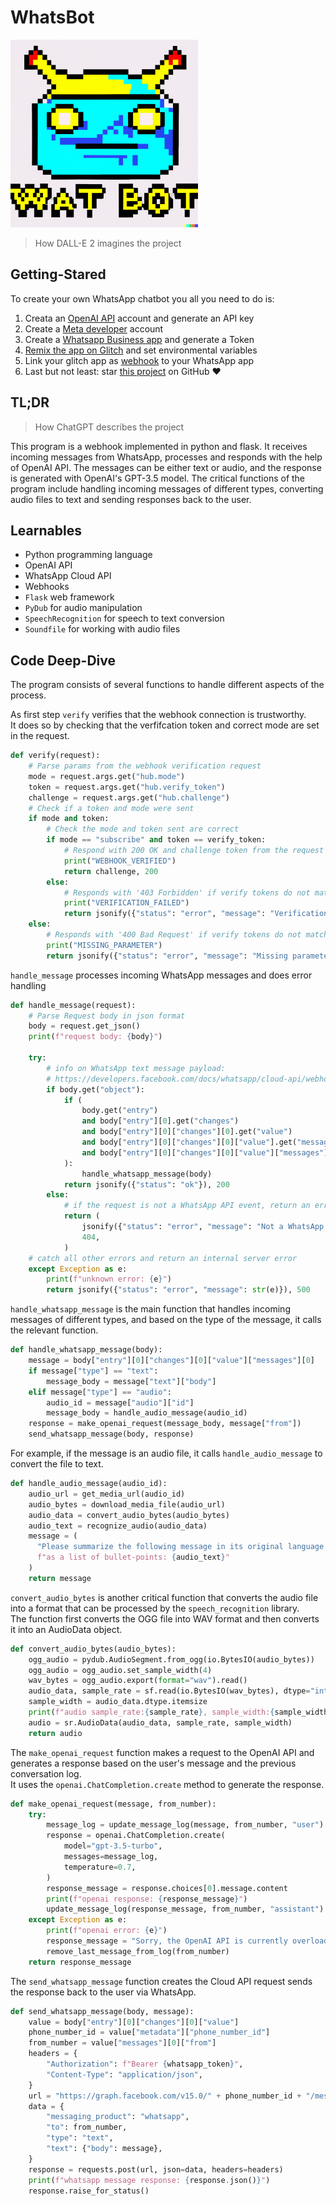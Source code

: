 # WhatsBot

<div align="left">
      <a href="https://www.youtube.com/shorts/zAwtykOesns">
         <img src="logo.png" height=300 width=300>
      </a>
</div>

> How DALL-E 2 imagines the project

## Getting-Stared
To create your own WhatsApp chatbot you all you need to do is:
1. Creata an [OpenAI API](https://openai.com/product) account and generate an API key
2. Create a [Meta developer](https://developers.facebook.com/) account
3. Create a [Whatsapp Business app](https://developers.facebook.com/apps) and generate a Token
4. [Remix the app on Glitch](https://glitch.com/~whatsapp-openai-webhook-python) and set environmental variables
5. Link your glitch app as [webhook](https://developers.facebook.com/docs/whatsapp/cloud-api/guides/set-up-webhooks) to your WhatsApp app
6. Last but not least: star [this project](https://github.com/gustavz/whatsbot) on GitHub ❤️


## TL;DR

> How ChatGPT describes the project

This program is a webhook implemented in python and flask. It receives incoming messages from WhatsApp, processes and responds with the help of OpenAI API. The messages can be either text or audio, and the response is generated with OpenAI's GPT-3.5 model. The critical functions of the program include handling incoming messages of different types, converting audio files to text and sending responses back to the user.

## Learnables

- Python programming language
- OpenAI API
- WhatsApp Cloud API
- Webhooks
- `Flask` web framework
- `PyDub` for audio manipulation
- `SpeechRecognition` for speech to text conversion
- `Soundfile` for working with audio files

## Code Deep-Dive

The program consists of several functions to handle different aspects of the process.

As first step `verify` verifies that the webhook connection is trustworthy.<br>
It does so by checking that the verfifcation token and correct mode are set in the request.

```python
def verify(request):
    # Parse params from the webhook verification request
    mode = request.args.get("hub.mode")
    token = request.args.get("hub.verify_token")
    challenge = request.args.get("hub.challenge")
    # Check if a token and mode were sent
    if mode and token:
        # Check the mode and token sent are correct
        if mode == "subscribe" and token == verify_token:
            # Respond with 200 OK and challenge token from the request
            print("WEBHOOK_VERIFIED")
            return challenge, 200
        else:
            # Responds with '403 Forbidden' if verify tokens do not match
            print("VERIFICATION_FAILED")
            return jsonify({"status": "error", "message": "Verification failed"}), 403
    else:
        # Responds with '400 Bad Request' if verify tokens do not match
        print("MISSING_PARAMETER")
        return jsonify({"status": "error", "message": "Missing parameters"}), 400
```

`handle_message` processes incoming WhatsApp messages and does error handling

```python
def handle_message(request):
    # Parse Request body in json format
    body = request.get_json()
    print(f"request body: {body}")

    try:
        # info on WhatsApp text message payload:
        # https://developers.facebook.com/docs/whatsapp/cloud-api/webhooks/payload-examples#text-messages
        if body.get("object"):
            if (
                body.get("entry")
                and body["entry"][0].get("changes")
                and body["entry"][0]["changes"][0].get("value")
                and body["entry"][0]["changes"][0]["value"].get("messages")
                and body["entry"][0]["changes"][0]["value"]["messages"][0]
            ):
                handle_whatsapp_message(body)
            return jsonify({"status": "ok"}), 200
        else:
            # if the request is not a WhatsApp API event, return an error
            return (
                jsonify({"status": "error", "message": "Not a WhatsApp API event"}),
                404,
            )
    # catch all other errors and return an internal server error
    except Exception as e:
        print(f"unknown error: {e}")
        return jsonify({"status": "error", "message": str(e)}), 500
```

`handle_whatsapp_message` is the main function that handles incoming messages of different types, and based on the type of the message, it calls the relevant function.

```python
def handle_whatsapp_message(body):
    message = body["entry"][0]["changes"][0]["value"]["messages"][0]
    if message["type"] == "text":
        message_body = message["text"]["body"]
    elif message["type"] == "audio":
        audio_id = message["audio"]["id"]
        message_body = handle_audio_message(audio_id)
    response = make_openai_request(message_body, message["from"])
    send_whatsapp_message(body, response)
```

For example, if the message is an audio file, it calls `handle_audio_message` to convert the file to text.

```python
def handle_audio_message(audio_id):
    audio_url = get_media_url(audio_id)
    audio_bytes = download_media_file(audio_url)
    audio_data = convert_audio_bytes(audio_bytes)
    audio_text = recognize_audio(audio_data)
    message = (
      "Please summarize the following message in its original language "
      f"as a list of bullet-points: {audio_text}"
    )
    return message
```

`convert_audio_bytes` is another critical function that converts the audio file into a format that can be processed by the `speech_recognition` library.<br>
The function first converts the OGG file into WAV format and then converts it into an AudioData object.

```python
def convert_audio_bytes(audio_bytes):
    ogg_audio = pydub.AudioSegment.from_ogg(io.BytesIO(audio_bytes))
    ogg_audio = ogg_audio.set_sample_width(4)
    wav_bytes = ogg_audio.export(format="wav").read()
    audio_data, sample_rate = sf.read(io.BytesIO(wav_bytes), dtype="int32")
    sample_width = audio_data.dtype.itemsize
    print(f"audio sample_rate:{sample_rate}, sample_width:{sample_width}")
    audio = sr.AudioData(audio_data, sample_rate, sample_width)
    return audio
```

The `make_openai_request` function makes a request to the OpenAI API and generates a response based on the user's message and the previous conversation log.<br> 
It uses the `openai.ChatCompletion.create` method to generate the response.

```python
def make_openai_request(message, from_number):
    try:
        message_log = update_message_log(message, from_number, "user")
        response = openai.ChatCompletion.create(
            model="gpt-3.5-turbo",
            messages=message_log,
            temperature=0.7,
        )
        response_message = response.choices[0].message.content
        print(f"openai response: {response_message}")
        update_message_log(response_message, from_number, "assistant")
    except Exception as e:
        print(f"openai error: {e}")
        response_message = "Sorry, the OpenAI API is currently overloaded or offline. Please try again later."
        remove_last_message_from_log(from_number)
    return response_message
```

The `send_whatsapp_message` function creates the Cloud API request sends the response back to the user via WhatsApp.

```python
def send_whatsapp_message(body, message):
    value = body["entry"][0]["changes"][0]["value"]
    phone_number_id = value["metadata"]["phone_number_id"]
    from_number = value["messages"][0]["from"]
    headers = {
        "Authorization": f"Bearer {whatsapp_token}",
        "Content-Type": "application/json",
    }
    url = "https://graph.facebook.com/v15.0/" + phone_number_id + "/messages"
    data = {
        "messaging_product": "whatsapp",
        "to": from_number,
        "type": "text",
        "text": {"body": message},
    }
    response = requests.post(url, json=data, headers=headers)
    print(f"whatsapp message response: {response.json()}")
    response.raise_for_status()
```